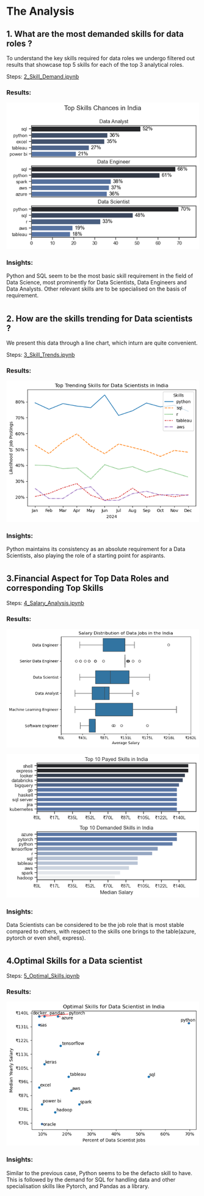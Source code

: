 # The Analysis
## 1. What are the most demanded skills for data roles ? 
To understand the key skills required for data roles we undergo filtered out results  that showcase top 5 skills for each of the top 3 analytical roles.

Steps: [2_Skill_Demand.ipynb](project_python/2_Skill_Demand.ipynb)

### Results: 
![Visualization of Top Skills](project_python/images/2_output.png)

### Insights:
Python and SQL seem to be the most basic skill requirement in the field of Data Science, most prominently for Data Scientists, Data Engineers and Data Analysts. Other relevant skills are to be specialised on the basis of requirement.
# 
## 2. How are the skills trending for Data scientists ?

We present this data through a line chart, which inturn are quite convenient.

Steps: [3_Skill_Trends.ipynb](project_python/3_Skill_Trends.ipynb)
### Results:
![Trending Skills](project_python/images/3_output.png)

### Insights:
Python maintains its consistency as an absolute requirement for a Data Scientists, also playing the role of a starting point for aspirants.
# 
## 3.Financial Aspect for Top Data Roles and corresponding Top Skills

Steps: [4_Salary_Analysis.ipynb](project_python/4_Salary_Analysis.ipynb)

### Results:
![Salary Distribution](project_python/images/4_output.png)

![Top Skills](project_python/images/4_2_output.png)

### Insights:
Data Scientists can be considered to be the job role that is most stable compared to others, with respect to the skills one brings to the table(azure, pytorch or even shell, express).
#
## 4.Optimal Skills for a Data scientist

Steps: [5_Optimal_Skills.ipynb](project_python\5_Optimal_Skills.ipynb)

### Results:
![Skill Distribution](project_python/images/5_output.png)

### Insights:
Similar to the previous case, Python seems to be the defacto skill to have. This is followed by the demand for SQL for handling data and other specialisation skills like Pytorch, and Pandas as a library.

